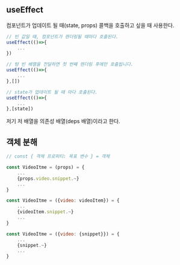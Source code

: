 ## useEffect

컴포넌트가 업데이트 될 때(state, props) 콜백을 호출하고 싶을 때 사용한다.

```jsx
// 빈 값일 때, 컴포넌트가 렌더링될 때마다 호출된다.
useEffect(()=>{
    ...
})

// 텅 빈 배열을 전달하면 첫 번째 렌더링 후에만 호출됩니다.
useEffect(()=>{
    ...
},[])

// state가 업데이트 될 때 마다 호출된다.
useEffect(()=>{
    ...
},[state])
```



저기 저 배열을 의존성 배열(deps 배열)이라고 한다.



## 객체 분해



```js
// const { 객체 프로퍼티: 목표 변수 } = 객체

const VideoItme = (props) = {
    ...
    {props.video.snippet.~}
    ...
}

const VideoItme = ({video: videoItem}) = {
    ...
    {videoItem.snippet.~}
    ...
}

const VideoItme = ({video: {snippet}}) = {
    ...
    {snippet.~}
    ...
}
```

